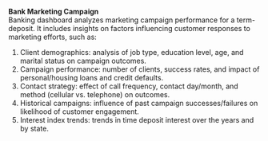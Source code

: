 **Bank Marketing Campaign**</br>
Banking dashboard analyzes marketing campaign performance for a term-deposit. It includes insights on factors influencing customer responses to marketing efforts, such as:
1. Client demographics: analysis of job type, education level, age, and marital status on campaign outcomes.
2. Campaign performance: number of clients, success rates, and impact of personal/housing loans and credit defaults.
3. Contact strategy: effect of call frequency, contact day/month, and method (cellular vs. telephone) on outcomes.
4. Historical campaigns: influence of past campaign successes/failures on likelihood of customer engagement.
5. Interest index trends: trends in time deposit interest over the years and by state.
